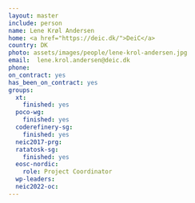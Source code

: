 ```yaml
---
layout: master
include: person
name: Lene Krøl Andersen
home: <a href="https://deic.dk/">DeiC</a>
country: DK
photo: assets/images/people/lene-krol-andersen.jpg
email:  lene.krol.andersen@deic.dk
phone:
on_contract: yes
has_been_on_contract: yes
groups:
  xt:
    finished: yes
  poco-wg:
    finished: yes
  coderefinery-sg:
    finished: yes
  neic2017-prg:
  ratatosk-sg:
    finished: yes
  eosc-nordic:
    role: Project Coordinator
  wp-leaders:
  neic2022-oc:
---
```

